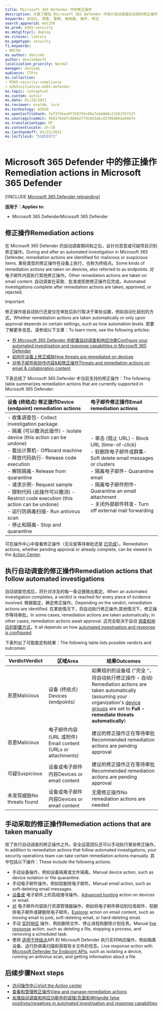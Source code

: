 ```yaml
---
title: Microsoft 365 Defender 中的修正操作
description: 大致了解在 Microsoft 365 Defender 中执行自动调查后采取的修正操作
keywords: 自动化, 调查, 警报, 触发器, 操作, 修正
search.appverid: met150
ms.prod: m365-security
ms.mktglfcycl: deploy
ms.sitesec: library
ms.pagetype: security
f1.keywords:
- NOCSH
ms.author: deniseb
author: denisebmsft
localization_priority: Normal
manager: dansimp
audience: ITPro
ms.collection:
- M365-security-compliance
- m365initiative-m365-defender
ms.topic: conceptual
ms.custom: autoir
ms.date: 01/29/2021
ms.reviewer: evaldm, isco
ms.technology: m365d
ms.openlocfilehash: fa73756aa9f350793c00a7e4a960c215627b712f
ms.sourcegitcommit: 956176ed7c8b8427fdc655abcd1709d86da9447e
ms.translationtype: MT
ms.contentlocale: zh-CN
ms.lasthandoff: 03/23/2021
ms.locfileid: "51055571"
---
```

# <a name="remediation-actions-in-microsoft-365-defender"></a><span data-ttu-id="83db8-104">Microsoft 365 Defender 中的修正操作</span><span class="sxs-lookup"><span data-stu-id="83db8-104">Remediation actions in Microsoft 365 Defender</span></span>

[!INCLUDE [Microsoft 365 Defender rebranding](../includes/microsoft-defender.md)]


<span data-ttu-id="83db8-105">**适用于：**</span><span class="sxs-lookup"><span data-stu-id="83db8-105">**Applies to:**</span></span>
- <span data-ttu-id="83db8-106">Microsoft 365 Defender</span><span class="sxs-lookup"><span data-stu-id="83db8-106">Microsoft 365 Defender</span></span>

## <a name="remediation-actions"></a><span data-ttu-id="83db8-107">修正操作</span><span class="sxs-lookup"><span data-stu-id="83db8-107">Remediation actions</span></span>

<span data-ttu-id="83db8-108">在 Microsoft 365 Defender 的自动调查期间和之后，会针对恶意或可疑项目识别修正操作。</span><span class="sxs-lookup"><span data-stu-id="83db8-108">During and after an automated investigation in Microsoft 365 Defender, remediation actions are identified for malicious or suspicious items.</span></span> <span data-ttu-id="83db8-109">某些类型的修正操作在设备上执行，也称为终结点。</span><span class="sxs-lookup"><span data-stu-id="83db8-109">Some kinds of remediation actions are taken on devices, also referred to as endpoints.</span></span> <span data-ttu-id="83db8-110">对电子邮件内容执行其他修正操作。</span><span class="sxs-lookup"><span data-stu-id="83db8-110">Other remediation actions are taken on email content.</span></span> <span data-ttu-id="83db8-111">自动调查在采取、批准或拒绝修正操作后完成。</span><span class="sxs-lookup"><span data-stu-id="83db8-111">Automated investigations complete after remediation actions are taken, approved, or rejected.</span></span>

> [!IMPORTANT]
> <span data-ttu-id="83db8-112">修正操作是自动执行还是仅在审批后执行取决于某些设置，例如自动化级别的方式。</span><span class="sxs-lookup"><span data-stu-id="83db8-112">Whether remediation actions are taken automatically or only upon approval depends on certain settings, such as how automation levels.</span></span> <span data-ttu-id="83db8-113">若要了解更多信息，请参阅以下文章：</span><span class="sxs-lookup"><span data-stu-id="83db8-113">To learn more, see the following articles:</span></span>
> - [<span data-ttu-id="83db8-114">在 Microsoft 365 Defender 中配置自动调查和响应功能</span><span class="sxs-lookup"><span data-stu-id="83db8-114">Configure your automated investigation and response capabilities in Microsoft 365 Defender</span></span>](m365d-configure-auto-investigation-response.md)
> - [<span data-ttu-id="83db8-115">如何在设备上修正威胁</span><span class="sxs-lookup"><span data-stu-id="83db8-115">How threats are remediated on devices</span></span>](../defender-endpoint/automated-investigations.md)
> - [<span data-ttu-id="83db8-116">对电子邮件和协作内容&和修正操作</span><span class="sxs-lookup"><span data-stu-id="83db8-116">Threats and remediation actions on email & collaboration content</span></span>](../defender-365-security/air-remediation-actions.md#threats-and-remediation-actions)

<span data-ttu-id="83db8-117">下表总结了 Microsoft 365 Defender 中当前支持的修正操作：</span><span class="sxs-lookup"><span data-stu-id="83db8-117">The following table summarizes remediation actions that are currently supported in Microsoft 365 Defender:</span></span> 

|<span data-ttu-id="83db8-118">设备 (终结点) 修正操作</span><span class="sxs-lookup"><span data-stu-id="83db8-118">Device (endpoint) remediation actions</span></span>  |<span data-ttu-id="83db8-119">电子邮件修正操作</span><span class="sxs-lookup"><span data-stu-id="83db8-119">Email remediation actions</span></span>  |
|:---------|:---------|
|<span data-ttu-id="83db8-120">- 收集调查包</span><span class="sxs-lookup"><span data-stu-id="83db8-120">- Collect investigation package</span></span> <br/><span data-ttu-id="83db8-121">- 隔离 (可以撤消此操作) </span><span class="sxs-lookup"><span data-stu-id="83db8-121">- Isolate device (this action can be undone)</span></span><br/><span data-ttu-id="83db8-122">- 载出计算机</span><span class="sxs-lookup"><span data-stu-id="83db8-122">- Offboard machine</span></span> <br/><span data-ttu-id="83db8-123">- 释放代码执行</span><span class="sxs-lookup"><span data-stu-id="83db8-123">- Release code execution</span></span> <br/><span data-ttu-id="83db8-124">- 解除隔离</span><span class="sxs-lookup"><span data-stu-id="83db8-124">- Release from quarantine</span></span> <br/><span data-ttu-id="83db8-125">- 请求示例</span><span class="sxs-lookup"><span data-stu-id="83db8-125">- Request sample</span></span> <br/><span data-ttu-id="83db8-126">- 限制代码 (此操作可以撤消) </span><span class="sxs-lookup"><span data-stu-id="83db8-126">- Restrict code execution (this action can be undone)</span></span> <br/><span data-ttu-id="83db8-127">- 运行防病毒扫描</span><span class="sxs-lookup"><span data-stu-id="83db8-127">- Run antivirus scan</span></span> <br/><span data-ttu-id="83db8-128">- 停止和隔离</span><span class="sxs-lookup"><span data-stu-id="83db8-128">- Stop and quarantine</span></span>      |<span data-ttu-id="83db8-129">- 单击 (阻止 URL) </span><span class="sxs-lookup"><span data-stu-id="83db8-129">- Block URL (time-of-click)</span></span><br/><span data-ttu-id="83db8-130">- 软删除电子邮件或群集</span><span class="sxs-lookup"><span data-stu-id="83db8-130">- Soft delete email messages or clusters</span></span><br/><span data-ttu-id="83db8-131">- 隔离电子邮件</span><span class="sxs-lookup"><span data-stu-id="83db8-131">- Quarantine email</span></span><br/><span data-ttu-id="83db8-132">- 隔离电子邮件附件</span><span class="sxs-lookup"><span data-stu-id="83db8-132">- Quarantine an email attachment</span></span><br/><span data-ttu-id="83db8-133">- 关闭外部邮件转发</span><span class="sxs-lookup"><span data-stu-id="83db8-133">- Turn off external mail forwarding</span></span>          |

<span data-ttu-id="83db8-134">可在操作中心中查看修正操作（无论是等待审批还是 [已完成](m365d-action-center.md)）。</span><span class="sxs-lookup"><span data-stu-id="83db8-134">Remediation actions, whether pending approval or already complete, can be viewed in the [Action Center](m365d-action-center.md).</span></span>

## <a name="remediation-actions-that-follow-automated-investigations"></a><span data-ttu-id="83db8-135">执行自动调查的修正操作</span><span class="sxs-lookup"><span data-stu-id="83db8-135">Remediation actions that follow automated investigations</span></span>

<span data-ttu-id="83db8-136">自动调查完成后，将针对涉及的每一条证据做出裁定。</span><span class="sxs-lookup"><span data-stu-id="83db8-136">When an automated investigation completes, a verdict is reached for every piece of evidence involved.</span></span> <span data-ttu-id="83db8-137">根据裁定，确定修正操作。</span><span class="sxs-lookup"><span data-stu-id="83db8-137">Depending on the verdict, remediation actions are identified.</span></span> <span data-ttu-id="83db8-138">在某些情况下，将自动执行修正操作;其他情况下，修正操作等待审批。</span><span class="sxs-lookup"><span data-stu-id="83db8-138">In some cases, remediation actions are taken automatically; in other cases, remediation actions await approval.</span></span> <span data-ttu-id="83db8-139">这完全取决于自动 [调查和响应的配置方式](m365d-configure-auto-investigation-response.md)。</span><span class="sxs-lookup"><span data-stu-id="83db8-139">It all depends on how [automated investigation and response is configured](m365d-configure-auto-investigation-response.md).</span></span>

<span data-ttu-id="83db8-140">下表列出了可能裁定和结果：</span><span class="sxs-lookup"><span data-stu-id="83db8-140">The following table lists possible verdicts and outcomes:</span></span>

| <span data-ttu-id="83db8-141">Verdict</span><span class="sxs-lookup"><span data-stu-id="83db8-141">Verdict</span></span>    | <span data-ttu-id="83db8-142">区域</span><span class="sxs-lookup"><span data-stu-id="83db8-142">Area</span></span>    | <span data-ttu-id="83db8-143">结果</span><span class="sxs-lookup"><span data-stu-id="83db8-143">Outcomes</span></span>|
|------|------|------|
| <span data-ttu-id="83db8-144">恶意</span><span class="sxs-lookup"><span data-stu-id="83db8-144">Malicious</span></span>    | <span data-ttu-id="83db8-145">设备 (终结点) </span><span class="sxs-lookup"><span data-stu-id="83db8-145">Devices (endpoints)</span></span>    | <span data-ttu-id="83db8-146">如果组织的设备组 ("完全 "，将自动执行修正操作 [](m365d-configure-auto-investigation-response.md#review-or-change-the-automation-level-for-device-groups) **-** 自动) </span><span class="sxs-lookup"><span data-stu-id="83db8-146">Remediation actions are taken automatically (assuming your organization's [device groups](m365d-configure-auto-investigation-response.md#review-or-change-the-automation-level-for-device-groups) are set to **Full - remediate threats automatically**)</span></span>|
| <span data-ttu-id="83db8-147">恶意</span><span class="sxs-lookup"><span data-stu-id="83db8-147">Malicious</span></span>    | <span data-ttu-id="83db8-148">电子邮件内容 (URL 或附件) </span><span class="sxs-lookup"><span data-stu-id="83db8-148">Email content (URLs or attachments)</span></span> | <span data-ttu-id="83db8-149">建议的修正操作正在等待审批</span><span class="sxs-lookup"><span data-stu-id="83db8-149">Recommended remediation actions are pending approval</span></span>|
| <span data-ttu-id="83db8-150">可疑</span><span class="sxs-lookup"><span data-stu-id="83db8-150">Suspicious</span></span>    | <span data-ttu-id="83db8-151">设备或电子邮件内容</span><span class="sxs-lookup"><span data-stu-id="83db8-151">Devices or email content</span></span> | <span data-ttu-id="83db8-152">建议的修正操作正在等待审批</span><span class="sxs-lookup"><span data-stu-id="83db8-152">Recommended remediation actions are pending approval</span></span>|
| <span data-ttu-id="83db8-153">未发现威胁</span><span class="sxs-lookup"><span data-stu-id="83db8-153">No threats found</span></span>    | <span data-ttu-id="83db8-154">设备或电子邮件内容</span><span class="sxs-lookup"><span data-stu-id="83db8-154">Devices or email content</span></span>    | <span data-ttu-id="83db8-155">无需修正操作</span><span class="sxs-lookup"><span data-stu-id="83db8-155">No remediation actions are needed</span></span>|


## <a name="remediation-actions-that-are-taken-manually"></a><span data-ttu-id="83db8-156">手动采取的修正操作</span><span class="sxs-lookup"><span data-stu-id="83db8-156">Remediation actions that are taken manually</span></span>

<span data-ttu-id="83db8-157">除了执行自动调查的修正操作之外，安全运营团队还可以手动执行某些修正操作。</span><span class="sxs-lookup"><span data-stu-id="83db8-157">In addition to remediation actions that follow automated investigations, your security operations team can take certain remediation actions manually.</span></span> <span data-ttu-id="83db8-158">其中包括以下操作：</span><span class="sxs-lookup"><span data-stu-id="83db8-158">These include the following actions:</span></span>

- <span data-ttu-id="83db8-159">手动设备操作，例如设备隔离或文件隔离。</span><span class="sxs-lookup"><span data-stu-id="83db8-159">Manual device action, such as device isolation or file quarantine.</span></span>
- <span data-ttu-id="83db8-160">手动电子邮件操作，例如软删除电子邮件。</span><span class="sxs-lookup"><span data-stu-id="83db8-160">Manual email action, such as soft-deleting email messages.</span></span> 
- <span data-ttu-id="83db8-161">[设备或](../defender-endpoint/advanced-hunting-overview.md) 电子邮件上的高级搜寻操作。</span><span class="sxs-lookup"><span data-stu-id="83db8-161">[Advanced hunting](../defender-endpoint/advanced-hunting-overview.md) action on devices or email.</span></span>
- <span data-ttu-id="83db8-162">[对](../defender-365-security/threat-explorer.md) 电子邮件内容执行资源管理器操作，例如将电子邮件移动到垃圾邮件、软删除电子邮件或硬删除电子邮件。</span><span class="sxs-lookup"><span data-stu-id="83db8-162">[Explorer](../defender-365-security/threat-explorer.md) action on email content, such as moving email to junk, soft-deleting email, or hard-deleting email.</span></span>
- <span data-ttu-id="83db8-163">手动 [实时响应](https://docs.microsoft.com/windows/security/threat-protection/microsoft-defender-atp/live-response) 操作，例如删除文件、停止进程和删除计划任务。</span><span class="sxs-lookup"><span data-stu-id="83db8-163">Manual [live response](https://docs.microsoft.com/windows/security/threat-protection/microsoft-defender-atp/live-response) action, such as deleting a file, stopping a process, and removing a scheduled task.</span></span>
- <span data-ttu-id="83db8-164">使用 [适用于终结点](../defender-endpoint/management-apis.md#microsoft-defender-for-endpoint-apis)API 的 Microsoft Defender 执行实时响应操作，例如隔离设备、运行防病毒扫描和获取有关文件的信息。</span><span class="sxs-lookup"><span data-stu-id="83db8-164">Live response action with [Microsoft Defender for Endpoint APIs](../defender-endpoint/management-apis.md#microsoft-defender-for-endpoint-apis), such as isolating a device, running an antivirus scan, and getting information about a file.</span></span> 

## <a name="next-steps"></a><span data-ttu-id="83db8-165">后续步骤</span><span class="sxs-lookup"><span data-stu-id="83db8-165">Next steps</span></span>

- [<span data-ttu-id="83db8-166">访问操作中心</span><span class="sxs-lookup"><span data-stu-id="83db8-166">Visit the Action center</span></span>](m365d-action-center.md)
- [<span data-ttu-id="83db8-167">查看和管理修正操作</span><span class="sxs-lookup"><span data-stu-id="83db8-167">View and manage remediation actions</span></span>]( m365d-autoir-actions.md)
- [<span data-ttu-id="83db8-168">处理自动调查和响应功能中的误报/负面影响</span><span class="sxs-lookup"><span data-stu-id="83db8-168">Handle false positives/negatives in automated investigation and response capabilities</span></span>](m365d-autoir-report-false-positives-negatives.md)
